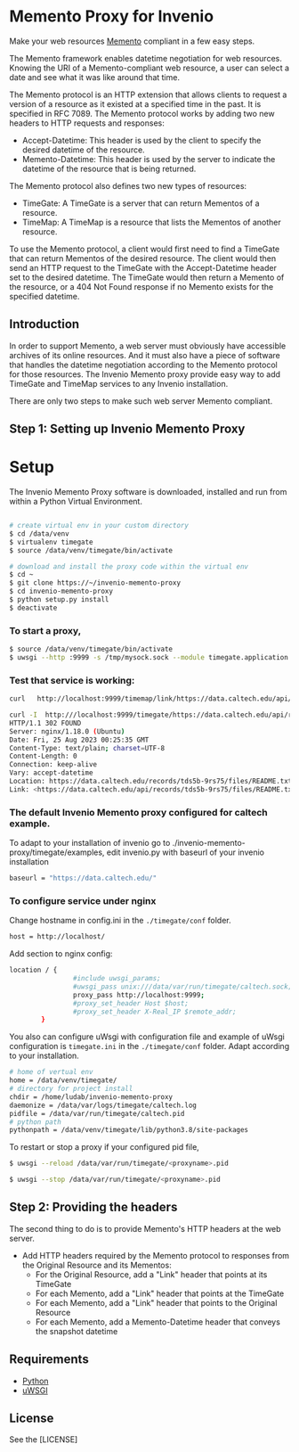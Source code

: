 # Memento Proxy for Invenio
Make your web resources [Memento](http://www.mementoweb.org) compliant in a few easy steps.

The Memento framework enables datetime negotiation for web resources. Knowing the URI of a Memento-compliant web resource, a user can select a date and see what it was like around that time.

The Memento protocol is an HTTP extension that allows clients to request a version of a resource as it existed at a specified time in the past. It is specified in RFC 7089.
The Memento protocol works by adding two new headers to HTTP requests and responses:

*  Accept-Datetime: This header is used by the client to specify the desired datetime of the resource.
*  Memento-Datetime: This header is used by the server to indicate the datetime of the resource that is being returned.

The Memento protocol also defines two new types of resources:

*  TimeGate: A TimeGate is a server that can return Mementos of a resource.
*  TimeMap: A TimeMap is a resource that lists the Mementos of another resource.

To use the Memento protocol, a client would first need to find a TimeGate that can return Mementos of the desired resource. 
The client would then send an HTTP request to the TimeGate with the Accept-Datetime header set to the desired datetime. 
The TimeGate would then return a Memento of the resource, or a 404 Not Found response if no Memento exists for the specified datetime.

## Introduction

In order to support Memento, a web server must obviously have accessible archives of its online resources.
And it must also have a piece of software that handles the datetime negotiation according to the Memento protocol for those resources.
The Invenio Memento proxy provide easy way to add TimeGate and TimeMap services to any Invenio installation.


There are only two steps to make such web server Memento compliant.

## Step 1: Setting up Invenio Memento Proxy

# Setup

The Invenio Memento Proxy software is downloaded, installed and run from within a Python Virtual Environment.
```bash

# create virtual env in your custom directory
$ cd /data/venv
$ virtualenv timegate
$ source /data/venv/timegate/bin/activate

# download and install the proxy code within the virtual env
$ cd ~
$ git clone https://~/invenio-memento-proxy
$ cd invenio-memento-proxy
$ python setup.py install
$ deactivate
```

### To start a proxy,

```bash
$ source /data/venv/timegate/bin/activate
$ uwsgi --http :9999 -s /tmp/mysock.sock --module timegate.application --callable application --virtualenv /home/ludab/timegate/
```

### Test that service is working:

```bash
curl   http://localhost:9999/timemap/link/https://data.caltech.edu/api/records/tds5b-9rs75/files/README.txt 

curl -I  http:///localhost:9999/timegate/https://data.caltech.edu/api/records/tds5b-9rs75/files/README.txt
HTTP/1.1 302 FOUND
Server: nginx/1.18.0 (Ubuntu)
Date: Fri, 25 Aug 2023 00:25:35 GMT
Content-Type: text/plain; charset=UTF-8
Content-Length: 0
Connection: keep-alive
Vary: accept-datetime
Location: https://data.caltech.edu/records/tds5b-9rs75/files/README.txt
Link: <https://data.caltech.edu/api/records/tds5b-9rs75/files/README.txt>; rel=original, <http://160.1.118.115/timemap/link/https://data.caltech.edu/api/records/tds5b-9rs75/files/README.txt>; rel=timemap; type=application/link-format, <http://160.1.118.115/timemap/json/https://data.caltech.edu/api/records/tds5b-9rs75/files/README.txt>; rel=timemap; type=application/json, <https://data.caltech.edu/records/tds5b-9rs75/files/README.txt>; rel="first last memento"; datetime="Mon, 03 Jul 2023 19:57:38 GMT"
```

### The default Invenio Memento proxy configured for caltech example.

To adapt to your installation of invenio 
go to ./invenio-memento-proxy/timegate/examples, edit invenio.py 
with baseurl of  your invenio installation

```bash
baseurl = "https://data.caltech.edu/"
```
### To configure service under nginx

Change  hostname in config.ini in the `./timegate/conf` folder.
```bash
host = http://localhost/
```
Add section to nginx config:
```bash
location / {
                #include uwsgi_params;
                #uwsgi_pass unix:///data/var/run/timegate/caltech.sock;
                proxy_pass http://localhost:9999;
		        #proxy_set_header Host $host;
		        #proxy_set_header X-Real_IP $remote_addr;
        }
```        

You also can configure  uWsgi with configuration file  and example of  uWsgi configuration  is `timegate.ini` in the `./timegate/conf` folder.
Adapt  according  to your installation. 

```bash
# home of vertual env
home = /data/venv/timegate/
# directory for project install
chdir = /home/ludab/invenio-memento-proxy
daemonize = /data/var/logs/timegate/caltech.log                                                                                                                                                                                        
pidfile = /data/var/run/timegate/caltech.pid
# python path
pythonpath = /data/venv/timegate/lib/python3.8/site-packages
```

To restart or stop a proxy if your configured pid file,
```bash
$ uwsgi --reload /data/var/run/timegate/<proxyname>.pid

$ uwsgi --stop /data/var/run/timegate/<proxyname>.pid
```
## Step 2: Providing the headers
The second thing to do is to provide Memento's HTTP headers at the web server.
* Add HTTP headers required by the Memento protocol to responses from the Original Resource and its Mementos:
  - For the Original Resource, add a "Link" header that points at its TimeGate
  - For each Memento, add a "Link" header that points at the TimeGate
  - For each Memento, add a "Link" header that points to the Original Resource
  - For each Memento, add a Memento-Datetime header that conveys the snapshot datetime


## Requirements
* [Python](https://www.python.org)
* [uWSGI](http://uwsgi-docs.readthedocs.org/en/latest/)



## License
See the [LICENSE]
